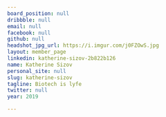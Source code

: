 ```yaml
---
board_position: null
dribbble: null
email: null
facebook: null
github: null
headshot_jpg_url: https://i.imgur.com/j0FZOwS.jpg
layout: member_page
linkedin: katherine-sizov-2b822b126
name: Katherine Sizov
personal_site: null
slug: katherine-sizov
tagline: Biotech is lyfe
twitter: null
year: 2019

---
```

